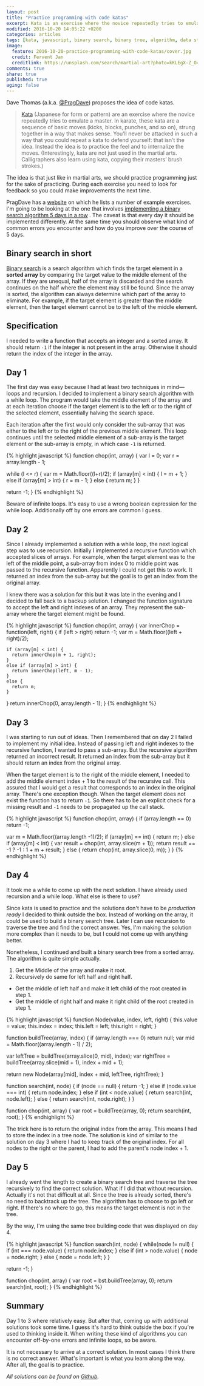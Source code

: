 ```yaml
---
layout: post
title: "Practice programming with code katas"
excerpt: Kata is an exercise where the novice repeatedly tries to emulate a master. In karate, these kata are a sequence of basic moves, strung together in a way that makes sense. PragDave proposes the idea of doing the same with programming.
modified: 2016-10-20 14:05:22 +0200
categories: articles
tags: [kata, javascript, binary search, binary tree, algorithm, data structure]
image:
  feature: 2016-10-20-practice-programming-with-code-katas/cover.jpg
  credit: Fervent Jan
  creditlink: https://unsplash.com/search/martial-art?photo=kKLEgX-Z_O4
comments: true
share: true
published: true
aging: false
---
```


Dave Thomas (a.k.a. [@PragDave](https://twitter.com/pragdave "@PragDave Twitter profile")) proposes the idea of code katas.

> [Kata](https://en.wikipedia.org/wiki/Kata "Kata Wikipedia page") (Japanese for form or pattern) are an exercise where the novice repeatedly tries to emulate a master. In karate, these kata are a sequence of basic moves (kicks, blocks, punches, and so on), strung together in a way that makes sense. You’ll never be attacked in such a way that you could repeat a kata to defend yourself: that isn’t the idea. Instead the idea is to practice the feel and to internalize the moves. (Interestingly, kata are not just used in the martial arts. Calligraphers also learn using kata, copying their masters’ brush strokes.)

The idea is that just like in martial arts, we should practice programming just for the sake of practicing. During each exercise you need to look for feedback so you could make improvements the next time.

PragDave has a [website](http://codekata.com/ "CodeKata") on which he lists a number of example exercises. I'm going to be looking at the one that involves [implementing a binary search algorithm 5 days in a row](http://codekata.com/kata/kata02-karate-chop/ "Karate Chop Kata") . The caveat is that every day it should be implemented differently. At the same time you should observe what kind of common errors you encounter and how do you improve over the course of 5 days.

## Binary search in short

[Binary search](https://en.wikipedia.org/wiki/Binary_search_algorithm "Binary search Wikipedia page") is a search algorithm which finds the target element in a **sorted array** by comparing the target value to the middle element of the array. If they are unequal, half of the array is discarded and the search continues on the half where the element may still be found. Since the array is sorted, the algorithm can always determine which part of the array to eliminate. For example, if the target element is greater than the middle element, then the target element cannot be to the left of the middle element.

## Specification

I needed to write a function that accepts an integer and a sorted array. It should return `-1` if the integer is not present in the array. Otherwise it should return the index of the integer in the array.

## Day 1

The first day was easy because I had at least two techniques in mind—loops and recursion. I decided to implement a binary search algorithm with a while loop. The program would take the middle element of the array and at each iteration choose if the target element is to the left or to the right of the selected element, essentially halving the search space.

Each iteration after the first would only consider the sub-array that was either to the left or to the right of the previous middle element. This loop continues until the selected middle element of a sub-array is the target element or the sub-array is empty, in which case `-1` is returned.

{% highlight javascript %}
function chop(int, array) {
  var l = 0;
  var r = array.length - 1;

  while (l <= r) {
    var m = Math.floor((l+r)/2);
    if (array[m] < int) {
      l = m + 1;
    }
    else if (array[m] > int) {
      r = m - 1;
    }
    else {
      return m;
    }
  }

  return -1;
}
{% endhighlight %}

Beware of infinite loops. It's easy to use a wrong boolean expression for the while loop. Additionally off by one errors are common I guess.

## Day 2

Since I already implemented a solution with a while loop, the next logical step was to use recursion. Initially I implemented a recursive function which accepted slices of arrays. For example, when the target element was to the left of the middle point, a sub-array from index 0 to middle point was passed to the recursive function. Apparently I could not get this to work.
It returned an index from the sub-array but the goal is to get an index from the original array.

I knew there was a solution for this but it was late in the evening and I decided to fall back to a backup solution. I changed the function signature to accept the left and right indexes of an array. They represent the sub-array where the target element might be found.

{% highlight javascript %}
function chop(int, array) {
  var innerChop = function(left, right) {
    if (left > right) return -1;
    var m = Math.floor((left + right)/2);

    if (array[m] < int) {
      return innerChop(m + 1, right);
    }
    else if (array[m] > int) {
      return innerChop(left, m - 1);
    }
    else {
      return m;
    }
  }
  return innerChop(0, array.length - 1);
}
{% endhighlight %}

## Day 3

I was starting to run out of ideas. Then I remembered that on day 2 I failed to implement my initial idea. Instead of passing left and right indexes to the recursive function, I wanted to pass a sub-array. But the recursive algorithm returned an incorrect result. It returned an index from the sub-array but it should return an index from the original array.

When the target element is to the right of the middle element, I needed to add the middle element index + 1 to the result of the recursive call. This assured that I would get a result that corresponds to an index in the original array. There's one exception though. When the target element does not exist the function has to return `-1`. So there has to be an explicit check for a missing result and `-1` needs to be propagated up the call stack.

{% highlight javascript %}
function chop(int, array) {
  if (array.length == 0) return -1;

  var m = Math.floor((array.length -1)/2);
  if (array[m] == int) {
    return m;
  }
  else if (array[m] < int) {
    var result = chop(int, array.slice(m + 1));
    return result == -1 ? -1 : 1 + m + result;
  }
  else {
    return chop(int, array.slice(0, m));
  }
}
{% endhighlight %}

## Day 4

It took me a while to come up with the next solution. I have already used recursion and a while loop. What else is there to use?

Since kata is used to practice and the solutions don't have to be *production ready* I decided to think outside the box. Instead of working on the array, it could be used to build a binary search tree. Later I can use recursion to traverse the tree and find the correct answer. Yes, I'm making the solution more complex than it needs to be, but I could not come up with anything better.

Nonetheless, I continued and built a binary search tree from a sorted array. The algorithm is quite simple actually.

1. Get the Middle of the array and make it root.
2. Recursively do same for left half and right half.
  * Get the middle of left half and make it left child of the root created in step 1.
  * Get the middle of right half and make it right child of the root created in step 1.

{% highlight javascript %}
function Node(value, index, left, right) {
  this.value = value;
  this.index = index;
  this.left = left;
  this.right = right;
}

function buildTree(array, index) {
  if (array.length === 0) return null;
  var mid = Math.floor((array.length - 1) / 2);

  var leftTree = buildTree(array.slice(0, mid), index);
  var rightTree = buildTree(array.slice(mid + 1), index + mid + 1);

  return new Node(array[mid], index + mid, leftTree, rightTree);
}

function search(int, node) {
  if (node == null) {
    return -1;
  }
  else if (node.value === int) {
    return node.index;
  }
  else if (int < node.value) {
    return search(int, node.left);
  }
  else {
    return search(int, node.right);
  }
}

function chop(int, array) {
  var root = buildTree(array, 0);
  return search(int, root);
}
{% endhighlight %}

The trick here is to return the original index from the array. This means I had to store the index in a tree node. The solution is kind of similar to the solution on day 3 where I had to keep track of the original index. For all nodes to the right or the parent, I had to add the parent's node index + 1.

## Day 5

I already went the length to create a binary search tree and traverse the tree recursively to find the correct solution. What if I did that without recursion. Actually it's not that difficult at all. Since the tree is already sorted, there's no need to backtrack up the tree. The algorithm has to choose to go left or right. If there's no where to go, this means the target element is not in the tree.

By the way, I'm using the same tree building code that was displayed on day 4.

{% highlight javascript %}
function search(int, node) {
  while(node != null) {
    if (int === node.value) {
      return node.index;
    }
    else if (int > node.value) {
      node = node.right;
    }
    else {
      node = node.left;
    }
  }

  return -1;
}

function chop(int, array) {
  var root = bst.buildTree(array, 0);
  return search(int, root);
}
{% endhighlight %}

## Summary

Day 1 to 3 where relatively easy. But after that, coming up with additional solutions took some time. I guess it's hard to think outside the box if you're used to thinking inside it. When writing these kind of algorithms you can encounter off-by-one errors and infinite loops, so be aware.

It is not necessary to arrive at a correct solution. In most cases I think there is no correct answer. What's important is what you learn along the way. After all, the goal is to practice.

*All solutions can be found on [Github](https://github.com/indrekots/katas/tree/master/kata02-karate-chop "Binary chop repository").*
